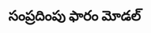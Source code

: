<!-- <LeadForm /> -->
<!-- <GoldenVisaForm /> -->
<!-- :channelCategories="['Visa', 'Residence', 'Investment']" -->

# సంప్రదింపు ఫారం మోడల్

<!-- <ContactFormModal
buttonText="ఉచిత సలహా పొందండి"
channelId="Golden Visa"
@success="handleSuccess"
/> -->

<script setup>
const handleSuccess = () => {
  // అదనపు చర్యలు విజయవంతమైన సబ్మిషన్ తర్వాత
  consol.lo('ఫారం పంపబడింది')
}
</script>

